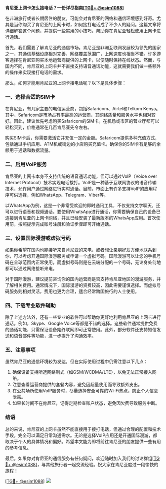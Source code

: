 **肯尼亚上网卡怎么接电话？一份详尽指南[[TG💪+ @esim1088](https://t.me/s/esim1088)]**

在非洲旅行或者长期居住的朋友，可能会对肯尼亚的网络和通信环境感到好奇。尤其是当你购买了肯尼亚的上网卡时，如何接打电话成了不少人的疑问。这篇文章将详细解答这个问题，并提供一些实用的小技巧，帮助你在肯尼亚轻松使用上网卡进行通话。

首先，我们需要了解肯尼亚的通信市场。肯尼亚是非洲互联网发展较为领先的国家之一，其通信基础设施相对完善，网络覆盖范围广，上网速度也相当不错。许多游客选择在肯尼亚购买本地运营商提供的上网卡，以便随时保持在线状态。然而，与国内不同，肯尼亚的上网卡并不直接支持语音通话功能，这就需要我们做一些额外的操作来实现接打电话的需求。

那么，如何才能用肯尼亚的上网卡接电话呢？以下是具体步骤：

### **一、选择合适的SIM卡**
在肯尼亚，有几家主要的电信运营商，包括Safaricom、Airtel和Telkom Kenya。其中，Safaricom是市场占有率最高的运营商，其网络质量和服务水平也相对较好。因此，建议优先考虑购买Safaricom的SIM卡。在机场或市区的营业厅都可以轻松买到，价格通常在几百肯尼亚先令左右。

购买SIM卡后，你需要激活它并充值一定的金额。Safaricom提供多种充值方式，包括通过手机应用、ATM机或街边的小店购买充值卡。确保你的SIM卡有足够的余额用于通话和数据流量。

### **二、启用VoIP服务**
肯尼亚的上网卡本身不支持传统的语音通话功能，但可以通过VoIP（Voice over Internet Protocol）技术实现电话拨打。VoIP是一种基于互联网协议的语音传输技术，允许用户通过网络进行实时通话。目前，市面上有许多支持VoIP的应用程序可供选择，例如WhatsApp、Telegram、Viber等。

以WhatsApp为例，这是一个非常受欢迎的即时通讯工具，不仅支持文字聊天，还可以进行语音和视频通话。要使用WhatsApp进行通话，你需要确保自己的设备已连接到肯尼亚的上网卡网络，并且已经安装了最新版本的WhatsApp应用。首次使用前，按照提示完成账号注册和验证步骤即可开始通话。

### **三、设置国际漫游或虚拟号码**
如果你希望在国内也能接听来自肯尼亚的来电，或者想让亲朋好友方便地联系到你，可以考虑开通国际漫游服务或申请一个虚拟号码。国际漫游可以让您的手机号码在全球范围内正常使用，而虚拟号码则是在云端分配的一个号码，无论身处何地都可以通过网络接听来电。

对于国际漫游，建议提前咨询你的国内运营商是否支持肯尼亚地区的漫游服务，并了解相关费用。通常情况下，国际漫游的资费较高，因此需要谨慎选择。而虚拟号码服务则相对灵活，费用也更为合理，适合经常跨国旅行的人士使用。

### **四、下载专业软件辅助**
除了上述方法外，还有一些专业的软件可以帮助你更好地利用肯尼亚的上网卡进行通话。例如，Skype、Google Voice等都是不错的选择。这些软件通常提供免费的通话功能，只需保证设备始终联网即可正常使用。此外，部分软件还支持短信发送和语音邮件等功能，进一步提升了沟通效率。

### **五、注意事项**
虽然肯尼亚的通信环境较为发达，但在实际使用过程中仍需注意以下几点：
1. 确保设备支持所选网络制式（如GSM/WCDMA/LTE），以免无法正常接入网络。
2. 注意查看运营商提供的套餐内容，避免因超量使用而导致额外支出。
3. 在公共场所使用VoIP服务时，尽量选择安全可靠的Wi-Fi热点，防止个人信息泄露。
4. 如果长时间不在肯尼亚，记得定期检查账户状态，避免因欠费导致服务中断。

### **结语**
总的来说，肯尼亚的上网卡虽然不能直接用于接打电话，但通过合理的配置和技术手段，完全可以满足日常沟通需求。无论是选择VoIP应用还是开通国际漫游，都取决于个人的具体情况和偏好。希望本文能为即将前往肯尼亚的朋友提供一些有用的参考信息。

最后，如果你对肯尼亚的通信服务有任何疑问，欢迎随时加入我们的讨论群组[[TG💪+ @esim1088](https://t.me/s/esim1088)]，与其他旅行者一起交流经验。祝大家在肯尼亚度过一段愉快的旅程！

[[TG💪+ @esim1088](https://t.me/s/esim1088)] ![](https://i.postimg.cc/4NQfJmqS/Snipaste-2025-05-13-00-14-12.png)